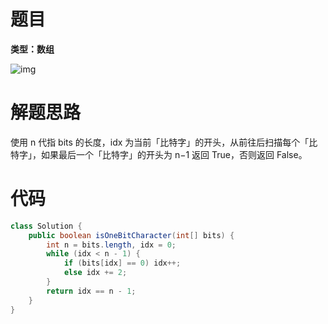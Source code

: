 # 题目

**类型：数组**



![img](https://cdn.nlark.com/yuque/0/2022/png/2941598/1645841405151-6581ff60-e889-4a7f-a08c-872cd2a121f9.png)

# 解题思路

使用 n 代指 bits 的长度，idx 为当前「比特字」的开头，从前往后扫描每个「比特字」，如果最后一个「比特字」的开头为 n−1 返回 True，否则返回 False。





# 代码

```java
class Solution {
    public boolean isOneBitCharacter(int[] bits) {
        int n = bits.length, idx = 0;
        while (idx < n - 1) {
            if (bits[idx] == 0) idx++;
            else idx += 2;
        }
        return idx == n - 1;
    }
}
```